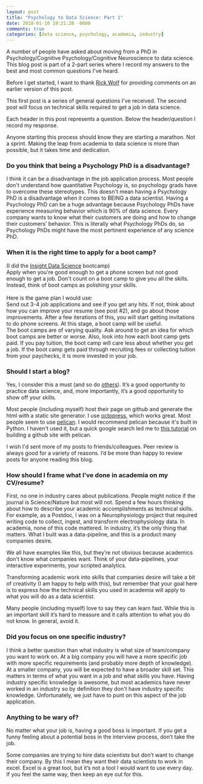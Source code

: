 ```yaml
---
layout: post
title: "Psychology to Data Science: Part 1"
date: 2018-01-10 19:21:28 -0600
comments: true
categories: [data science, psychology, academia, industry]
---
```


A number of people have asked about moving from a PhD in Psychology/Cognitive Psychology/Cognitive Neuroscience to data science. This blog post is part of a 2-part series where I record my answers to the best and most common questions I've heard.

Before I get started, I want to thank [Rick Wolf](https://www.linkedin.com/in/rickcwolf/) for providing comments on an earlier version of this post.

This first post is a series of general questions I've received. The second post will focus on technical skills required to get a job in data science.

Each header in this post represents a question. Below the header/question I record my response.

Anyone starting this process should know they are starting a marathon. Not a sprint. Making the leap from academia to data science is more than possible, but it takes time and dedication.

### Do you think that being a Psychology PhD is a disadvantage?
I think it can be a disadvantage in the job application process. Most people don't understand how quantitative Psychology is, so psychology grads have to overcome these stereotypes. This doesn't mean having a Psychology PhD is a disadvantage when it comes to BEING a data scientist. Having a Psychology PhD can be a huge advantage because Psychology PhDs have experience measuring behavior which is 90% of data science. Every company wants to know what their customers are doing and how to change their customers’ behavior. This is literally what Psychology PhDs do, so Psychology PhDs might have the most pertinent experience of any science PhD.

### When it is the right time to apply for a boot camp?
(I did the [Insight Data Science](http://insightdatascience.com/) bootcamp)<br>
Apply when you're good enough to get a phone screen but not good enough to get a job. Don't count on a boot camp to give you all the skills. Instead, think of boot camps as polishing your skills.<br>
<br>
Here is the game plan I would use:<br>
Send out 3-4 job applications and see if you get any hits. If not, think about how you can improve your resume (see post #2), and go about those improvements. After a few iterations of this, you will start getting invitations to do phone screens. At this stage, a boot camp will be useful.<br>
The boot camps are of varying quality. Ask around to get an idea for which boot camps are better or worse. Also, look into how each boot camp gets paid. If you pay tuition, the boot camp will care less about whether you get a job. If the boot camp gets paid through recruiting fees or collecting tuition from your paychecks, it is more invested in your job.

### Should I start a blog?
Yes, I consider this a must (and so do [others](varianceexplained.org/r/start-blog/varianceexplained.org/r/start-blog/)). It’s a good opportunity to practice data science, and, more importantly, it’s a good opportunity to show off your skills.

Most people (including myself) host their page on github and generate the html with a static site generator. I use [octopress](http://octopress.org/), which works great. Most people seem to use [pelican](http://docs.getpelican.com/en/stable/). I would recommend pelican because it's built in Python. I haven't used it, but a quick google search led me to [this tutorial](http://mathamy.com/migrating-to-github-pages-using-pelican.html) on building a github site with pelican.

I wish I'd sent more of my posts to friends/colleagues. Peer review is always good for a variety of reasons. I’d be more than happy to review posts for anyone reading this blog.

### How should I frame what I’ve done in academia on my CV/resume?
First, no one in industry cares about publications. People might notice if the journal is Science/Nature but most will not.
Spend a few hours thinking about how to describe your academic accomplishments as technical skills. For example, as a Postdoc, I was on a Neurophysiology project that required writing code to collect, ingest, and transform electrophysiology data. In academia, none of this code mattered. In industry, it’s the only thing that matters. What I built was a data-pipeline, and this is a product many companies desire.

We all have examples like this, but they’re not obvious because academics don't know what companies want. Think of your data-pipelines, your interactive experiments, your scripted analytics.

Transforming academic work into skills that companies desire will take a bit of creativity (I am happy to help with this), but remember that your goal here is to express how the technical skills you used in academia will apply to what you will do as a data scientist.

Many people (including myself) love to say they can learn fast. While this is an important skill it’s hard to measure and it calls attention to what you do not know. In general, avoid it.

### Did you focus on one specific industry?
I think a better question than what industry is what size of team/company you want to work on. At a big company you will have a more specific job with more specific requirements (and probably more depth of knowledge). At a smaller company, you will be expected to have a broader skill set. This matters in terms of what you want in a job and what skills you have. Having industry specific knowledge is awesome, but most academics have never worked in an industry so by definition they don't have industry specific knowledge. Unfortunately, we just have to punt on this aspect of the job application.

### Anything to be wary of?
No matter what your job is, having a good boss is important. If you get a funny feeling about a potential boss in the interview process, don’t take the job.

Some companies are trying to hire data scientists but don’t want to change their company. By this I mean they want their data scientists to work in excel. Excel is a great tool, but it’s not a tool I would want to use every day. If you feel the same way, then keep an eye out for this.
